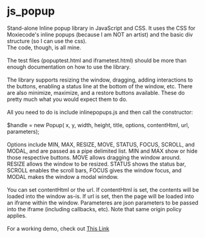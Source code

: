 js_popup
========

Stand-alone Inline popup library in JavaScript and CSS. 
It uses the CSS for Moxiecode's inline popups (because I am NOT an artist) 
and the basic div structure (so I can use the css).<br> 
The code, though, is all mine.<br>
<br>
The test files (popuptest.html and iframetest.html) should be more than enough documentation on how to use the library.<br>
<br>
The library supports resizing the window, dragging, adding interactions to
the buttons, enabling a status line at the bottom of the window, etc. There are
also  minimize, maximize, and a restore buttons available. These do pretty much
what you would expect them to do.<br>
<br>
All you need to do is include inlinepopups.js and then call the constructor:<br>
<br>
$handle = new Popup( x, y, width, height, title, options, contentHtml, url, parameters);<br>
<br>
Options include MIN, MAX, RESIZE, MOVE, STATUS, FOCUS, SCROLL, and MODAL, and are passed as a 
pipe delimited list. MIN and MAX show or hide those respective buttons.
MOVE allows dragging the window around. RESIZE allows the window to be resized.
STATUS shows the status bar, SCROLL enables the scroll bars, FOCUS gives the window focus,
and MODAL makes the window a modal window.<br>
<br>
You can set contentHtml or the url. If contentHtml is set, the contents will be loaded into the
window as-is. If url is set, then the page will be loaded into an iframe within the window.
Parameteres are json parameters to be passed into the iframe (including callbacks, etc). Note that
same origin policy applies. <br>
<br>
For a working demo, check out <a href='http://www.bbroerman.net/popups/popuptest.html'> This Link </a>

 